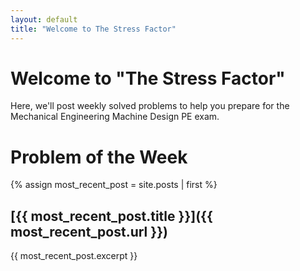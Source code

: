 ```yaml
---
layout: default
title: "Welcome to The Stress Factor"
---
```


# Welcome to "The Stress Factor"

Here, we'll post weekly solved problems to help you prepare for the Mechanical Engineering Machine Design PE exam.

# Problem of the Week
{% assign most_recent_post = site.posts | first %}
## [{{ most_recent_post.title }}]({{ most_recent_post.url }})

{{ most_recent_post.excerpt }}


